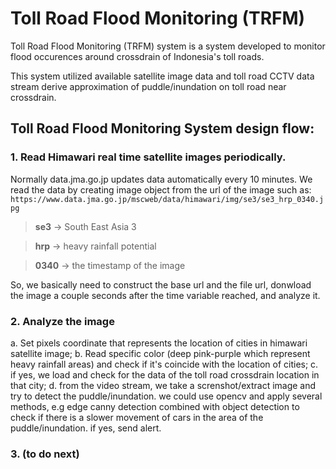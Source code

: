 # Toll Road Flood Monitoring (TRFM)

Toll Road Flood Monitoring (TRFM) system is a system developed to monitor flood occurences around crossdrain of Indonesia's toll roads.

This system utilized available satellite image data and toll road CCTV data stream derive approximation of puddle/inundation on toll road near crossdrain.

## Toll Road Flood Monitoring System design flow:

### 1. Read Himawari real time satellite images periodically. 

Normally data.jma.go.jp updates data automatically every 10 minutes. We read the data by creating image object from the url of the image such as: `https://www.data.jma.go.jp/mscweb/data/himawari/img/se3/se3_hrp_0340.jpg`

> **se3** -> South East Asia 3

> **hrp** -> heavy rainfall potential

> **0340** -> the timestamp of the image

So, we basically need to construct the base url and the file url, donwload the image a couple seconds after the time variable reached, and analyze it.

### 2. Analyze the image

a. Set pixels coordinate that represents the location of cities in himawari satellite image;
b. Read specific color (deep pink-purple which represent heavy rainfall areas) and check if it's coincide with the location of cities;
c. if yes, we load and check for the data of the toll road crossdrain location in that city;
d. from the video stream, we take a screnshot/extract image and try to detect the puddle/inundation. we could use opencv and apply several methods, e.g edge canny detection combined with object detection to check if there is a slower movement of cars in the area of the puddle/inundation. if yes, send alert.

### 3. (to do next)

